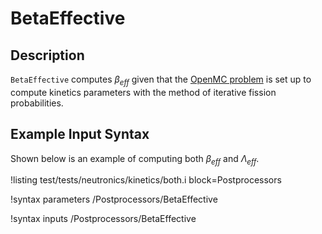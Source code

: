 # BetaEffective

## Description

`BetaEffective` computes $\beta_{eff}$ given that the [OpenMC problem](OpenMCCellAverageProblem.md)
is set up to compute kinetics parameters with the method of iterative fission probabilities.

## Example Input Syntax

Shown below is an example of computing both $\beta_{eff}$ and $\Lambda_{eff}$.

!listing test/tests/neutronics/kinetics/both.i
  block=Postprocessors

!syntax parameters /Postprocessors/BetaEffective

!syntax inputs /Postprocessors/BetaEffective
